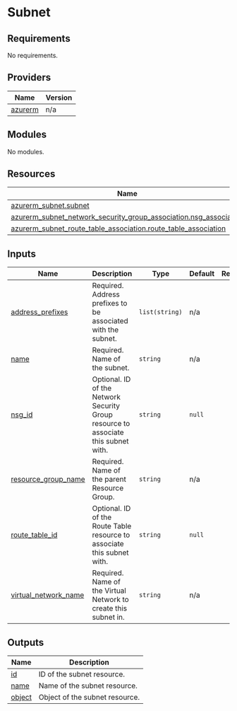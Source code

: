 # Subnet

<!-- BEGIN_TF_DOCS -->
## Requirements

No requirements.

## Providers

| Name | Version |
|------|---------|
| <a name="provider_azurerm"></a> [azurerm](#provider\_azurerm) | n/a |

## Modules

No modules.

## Resources

| Name | Type |
|------|------|
| [azurerm_subnet.subnet](https://registry.terraform.io/providers/hashicorp/azurerm/latest/docs/resources/subnet) | resource |
| [azurerm_subnet_network_security_group_association.nsg_association](https://registry.terraform.io/providers/hashicorp/azurerm/latest/docs/resources/subnet_network_security_group_association) | resource |
| [azurerm_subnet_route_table_association.route_table_association](https://registry.terraform.io/providers/hashicorp/azurerm/latest/docs/resources/subnet_route_table_association) | resource |

## Inputs

| Name | Description | Type | Default | Required |
|------|-------------|------|---------|:--------:|
| <a name="input_address_prefixes"></a> [address\_prefixes](#input\_address\_prefixes) | Required. Address prefixes to be associated with the subnet. | `list(string)` | n/a | yes |
| <a name="input_name"></a> [name](#input\_name) | Required. Name of the subnet. | `string` | n/a | yes |
| <a name="input_nsg_id"></a> [nsg\_id](#input\_nsg\_id) | Optional. ID of the Network Security Group resource to associate this subnet with. | `string` | `null` | no |
| <a name="input_resource_group_name"></a> [resource\_group\_name](#input\_resource\_group\_name) | Required. Name of the parent Resource Group. | `string` | n/a | yes |
| <a name="input_route_table_id"></a> [route\_table\_id](#input\_route\_table\_id) | Optional. ID of the Route Table resource to associate this subnet with. | `string` | `null` | no |
| <a name="input_virtual_network_name"></a> [virtual\_network\_name](#input\_virtual\_network\_name) | Required. Name of the Virtual Network to create this subnet in. | `string` | n/a | yes |

## Outputs

| Name | Description |
|------|-------------|
| <a name="output_id"></a> [id](#output\_id) | ID of the subnet resource. |
| <a name="output_name"></a> [name](#output\_name) | Name of the subnet resource. |
| <a name="output_object"></a> [object](#output\_object) | Object of the subnet resource. |
<!-- END_TF_DOCS -->